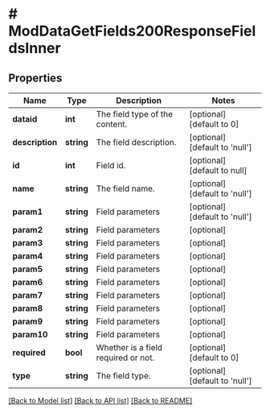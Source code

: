 # # ModDataGetFields200ResponseFieldsInner

## Properties

Name | Type | Description | Notes
------------ | ------------- | ------------- | -------------
**dataid** | **int** | The field type of the content. | [optional] [default to 0]
**description** | **string** | The field description. | [optional] [default to 'null']
**id** | **int** | Field id. | [optional] [default to null]
**name** | **string** | The field name. | [optional] [default to 'null']
**param1** | **string** | Field parameters | [optional] [default to 'null']
**param2** | **string** | Field parameters | [optional]
**param3** | **string** | Field parameters | [optional]
**param4** | **string** | Field parameters | [optional]
**param5** | **string** | Field parameters | [optional]
**param6** | **string** | Field parameters | [optional]
**param7** | **string** | Field parameters | [optional]
**param8** | **string** | Field parameters | [optional]
**param9** | **string** | Field parameters | [optional]
**param10** | **string** | Field parameters | [optional]
**required** | **bool** | Whether is a field required or not. | [optional] [default to 0]
**type** | **string** | The field type. | [optional] [default to 'null']

[[Back to Model list]](../../README.md#models) [[Back to API list]](../../README.md#endpoints) [[Back to README]](../../README.md)
